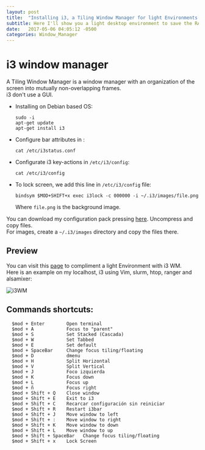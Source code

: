 ```yaml
---
layout: post
title:  "Installing i3, a Tiling Window Manager for light Environments."
subtitle: Here I'll show you a light desktop environment to save the RAM consume.
date:   2017-05-06 04:05:12 -0500
categories: Window_Manager
---
```

# i3 window manager

A Tiling Window Manager is a window manager with an organization of the screen into mutually non-overlapping frames.  
i3 don't use a GUI.  
* Installing on Debian based OS:

      sudo -i
      apt-get update
      apt-get install i3

* Configure bar attributes in :

      cat /etc/i3status.conf

* Configurate i3 key-actions in `/etc/i3/config`:

      cat /etc/i3/config

* To lock screen, we add this line in `/etc/i3/config` file:

      bindsym $MOD+SHIFT+x exec i3lock -c 000000 -i ~/.i3/images/file.png

  Where `file.png` is the background image.

You can download my configuration pack pressing [here][i3-url]. Uncompress and copy files.  
For images, create a `~/.i3/images` directory and copy the files there.

## Preview

You can visit this [page][lightEnviron] to compliment a light Environment with i3 WM.  	
Here is an example on my localhost, i3 using Vim, slurm, htop, ranger and alsamixer:

![i3WM][i3-wm]

## Commands shortcuts:

      $mod + Enter        Open terminal
      $mod + A            Focus to "parent"
      $mod + S            Set Stacked (Cascada)
      $mod + W            Set Tabbed
      $mod + E            Set default
      $mod + SpaceBar     Change focus tiling/floating
      $mod + D            dmenu
      $mod + H            Split Horizontal
      $mod + V            Split Vertical
      $mod + J            Foco izquierda
      $mod + K            Focus down
      $mod + L            Focus up
      $mod + ñ            Focus right
      $mod + Shift + Q    Close window
      $mod + Shift + E    Exit to i3
      $mod + Shift + C    Recarcar configuración sin reiniciar
      $mod + Shift + R    Restart i3bar
      $mod + Shift + J    Move window to left
      $mod + Shift + :    Move window to right
      $mod + Shift + K    Move window to down
      $mod + Shift + L    Move window to up
      $mod + Shift + SpaceBar   Change focus tiling/floating
      $mod + Shift + x    Lock Screen


[lightEnviron]:  /guides/light_environment_debian
[i3-wm]:         /assets/WindowManager/Tiling/i3_wm.png
[i3-url]:        https://github.com/Jenazads/i3-wm_personalConfig
